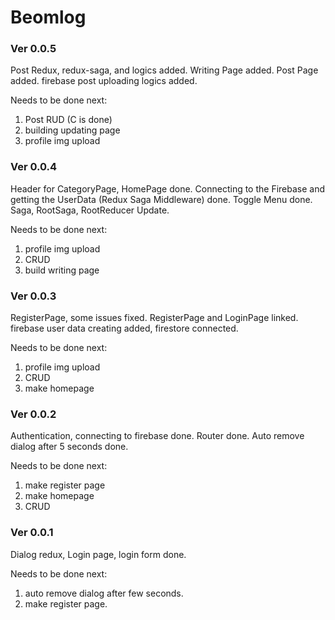 # Beomlog


### Ver 0.0.5
Post Redux, redux-saga, and logics added.
Writing Page added.
Post Page added.
firebase post uploading logics added.

Needs to be done next:
1. Post RUD (C is done)
2. building updating page
3. profile img upload

### Ver 0.0.4
Header for CategoryPage, HomePage done.
Connecting to the Firebase and getting the UserData (Redux Saga Middleware) done.
Toggle Menu done.
Saga, RootSaga, RootReducer Update.

Needs to be done next:
1. profile img upload
2. CRUD
3. build writing page

### Ver 0.0.3
RegisterPage, some issues fixed.
RegisterPage and LoginPage linked.
firebase user data creating added, firestore connected.

Needs to be done next:
1. profile img upload
2. CRUD
3. make homepage

### Ver 0.0.2
Authentication, connecting to firebase done.
Router done.
Auto remove dialog after 5 seconds done.

Needs to be done next:
1. make register page
2. make homepage
3. CRUD

### Ver 0.0.1
Dialog redux, Login page, login form done.

Needs to be done next:
1. auto remove dialog after few seconds.
2. make register page.
